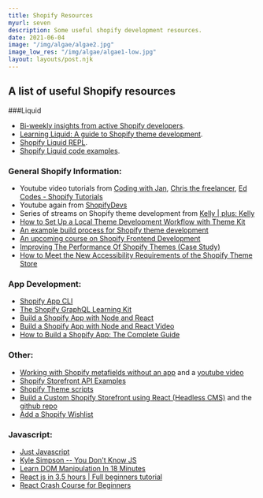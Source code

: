 ```yaml
---
title: Shopify Resources
myurl: seven
description: Some useful shopify development resources.
date: 2021-06-04
image: "/img/algae/algae2.jpg"
image_low_res: "/img/algae/algae1-low.jpg"
layout: layouts/post.njk
---
```


## A list of useful Shopify resources

###Liquid

- [Bi-weekly insights from active Shopify developers](https://ionlyspeakliquid.beehiiv.com/).
- [Learning Liquid: A guide to Shopify theme development](https://www.shopify.com/partners/guides/learning-liquid).
- [Shopify Liquid REPL](https://shopify-liquid-repl.tomblanchard.co.uk/).
- [Shopify Liquid code examples](https://shopify.github.io/liquid-code-examples).

### General Shopify Information:

- Youtube video tutorials from [Coding with Jan](https://www.youtube.com/@CodingWithJan), [Chris the freelancer](https://www.youtube.com/@CodewithChristheFreelancer), [Ed Codes - Shopify Tutorials](https://www.youtube.com/@EdCodes)
- Youtube again from [ShopifyDevs](https://www.youtube.com/@shopifydevs)
- Series of streams on Shopify theme development from [ Kelly | plus: Kelly ](https://www.youtube.com/watch?v=wR8L-0QnKZo)
- [How to Set Up a Local Theme Development Workflow with Theme Kit](https://www.youtube.com/watch?v=SrtOXwjXJ1w)
- [An example build process for Shopify theme development](https://github.com/the-taproom/build-process)
- [An upcoming course on Shopify Frontend Development](https://shophackers.io/shopify)
- [Improving The Performance Of Shopify Themes (Case Study)](https://www.smashingmagazine.com/2021/05/improving-performance-shopify-themes-case-study/)
- [How to Meet the New Accessibility Requirements of the Shopify Theme Store](https://www.shopify.com/partners/blog/theme-store-accessibility-requirements)

### App Development:

- [Shopify App CLI](https://shopify.dev/tools/cli)
- [The Shopify GraphQL Learning Kit](https://www.shopify.com/partners/blog/shopify-graphql-learning-kit)
- [Build a Shopify App with Node and React](https://shopify.dev/tutorials/build-a-shopify-app-with-node-and-react)
- [Build a Shopify App with Node and React Video](https://www.youtube.com/watch?v=PIXN032XJJ8&t=2s)
- [How to Build a Shopify App: The Complete Guide](https://www.shopify.com/partners/blog/how-to-build-a-shopify-app)

### Other:

- [Working with Shopify metafields without an app](https://www.sunbowlsystems.com/blogs/how-to/metafields-in-shopify-without-using-an-app) and a [youtube video ](https://www.youtube.com/watch?v=UbwhADWZzvQ)
- [Shopify Storefront API Examples](https://github.com/Shopify/storefront-api-examples)
- [Shopify Theme scripts](https://github.com/Shopify/theme-scripts)
- [Build a Custom Shopify Storefront using React (Headless CMS)](https://www.udemy.com/course/build-a-custom-shopify-storefront-using-react-headless-cms/) and the [github repo](https://github.com/iskurbanov/shopify-react-headless)
- [Add a Shopify Wishlist](https://github.com/dlerm/shopify-wishlist)

### Javascript:

- [Just Javascript](https://justjavascript.com/)
- [Kyle Simpson -- You Don't Know JS](https://github.com/getify/You-Dont-Know-JS/blob/2nd-ed/get-started/README.md)
- [Learn DOM Manipulation In 18 Minutes](https://www.youtube.com/watch?v=y17RuWkWdn8)
- [React js in 3.5 hours | Full beginners tutorial](https://www.youtube.com/watch?v=ABQLwlE8MUA)
- [React Crash Course for Beginners ](https://www.youtube.com/watch?v=Dorf8i6lCuk)
